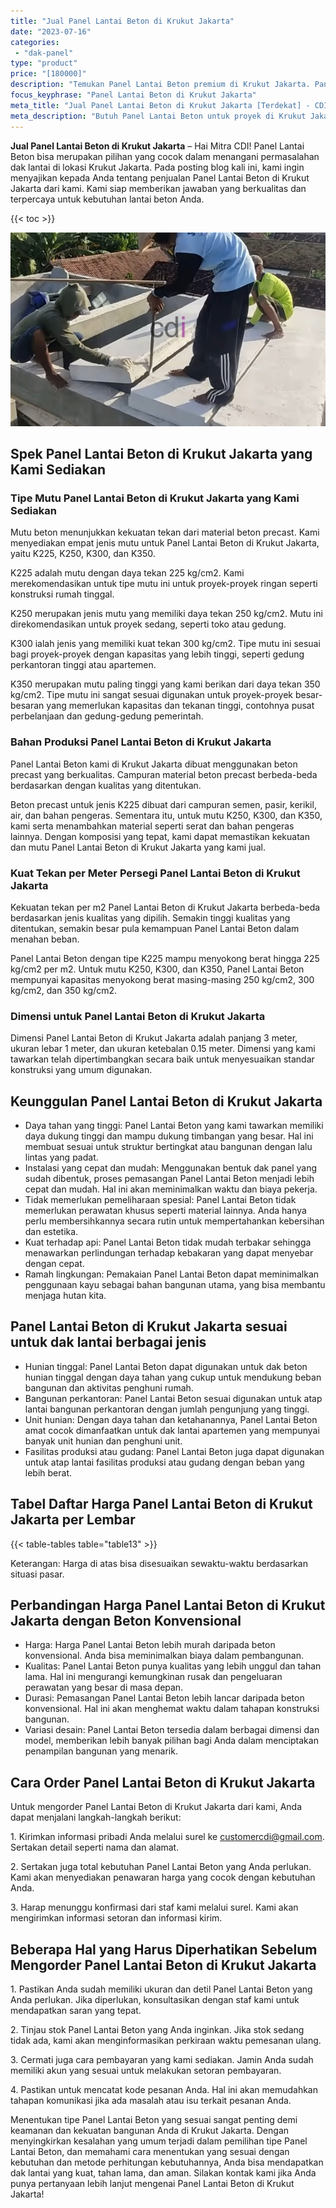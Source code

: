 ```yaml
---
title: "Jual Panel Lantai Beton di Krukut Jakarta"
date: "2023-07-16"
categories:
 - "dak-panel"
type: "product"
price: "[180000]"
description: "Temukan Panel Lantai Beton premium di Krukut Jakarta. Panel Lantai Beton dirancang untuk kebutuhan konstruksi modern dengan performa prima. Dapatkan info lengkap."
focus_keyphrase: "Panel Lantai Beton di Krukut Jakarta"
meta_title: "Jual Panel Lantai Beton di Krukut Jakarta [Terdekat] - CDI"
meta_description: "Butuh Panel Lantai Beton untuk proyek di Krukut Jakarta?. Tersedia Panel Lantai Beton premium untuk proyek konstruksi. Harga terbaik hanya di sini."
---
```


**Jual Panel Lantai Beton di Krukut Jakarta** – Hai Mitra CDI! Panel Lantai Beton bisa merupakan pilihan yang cocok dalam menangani permasalahan dak lantai di lokasi Krukut Jakarta. Pada posting blog kali ini, kami ingin menyajikan kepada Anda tentang penjualan Panel Lantai Beton di Krukut Jakarta dari kami. Kami siap memberikan jawaban yang berkualitas dan terpercaya untuk kebutuhan lantai beton Anda.

{{< toc >}}

![Jual Panel Lantai Beton di Krukut Jakarta](/images/dak-panel/dak-panel-09.jpg)

## Spek Panel Lantai Beton di Krukut Jakarta yang Kami Sediakan

### Tipe Mutu Panel Lantai Beton di Krukut Jakarta yang Kami Sediakan

Mutu beton menunjukkan kekuatan tekan dari material beton precast. Kami menyediakan empat jenis mutu untuk Panel Lantai Beton di Krukut Jakarta, yaitu K225, K250, K300, dan K350.

K225 adalah mutu dengan daya tekan 225 kg/cm2. Kami merekomendasikan untuk tipe mutu ini untuk proyek-proyek ringan seperti konstruksi rumah tinggal.

K250 merupakan jenis mutu yang memiliki daya tekan 250 kg/cm2. Mutu ini direkomendasikan untuk proyek sedang, seperti toko atau gedung.

K300 ialah jenis yang memiliki kuat tekan 300 kg/cm2. Tipe mutu ini sesuai bagi proyek-proyek dengan kapasitas yang lebih tinggi, seperti gedung perkantoran tinggi atau apartemen.

K350 merupakan mutu paling tinggi yang kami berikan dari daya tekan 350 kg/cm2. Tipe mutu ini sangat sesuai digunakan untuk proyek-proyek besar-besaran yang memerlukan kapasitas dan tekanan tinggi, contohnya pusat perbelanjaan dan gedung-gedung pemerintah.

### Bahan Produksi Panel Lantai Beton di Krukut Jakarta

Panel Lantai Beton kami di Krukut Jakarta dibuat menggunakan beton precast yang berkualitas. Campuran material beton precast berbeda-beda berdasarkan dengan kualitas yang ditentukan.

Beton precast untuk jenis K225 dibuat dari campuran semen, pasir, kerikil, air, dan bahan pengeras. Sementara itu, untuk mutu K250, K300, dan K350, kami serta menambahkan material seperti serat dan bahan pengeras lainnya. Dengan komposisi yang tepat, kami dapat memastikan kekuatan dan mutu Panel Lantai Beton di Krukut Jakarta yang kami jual.

### Kuat Tekan per Meter Persegi Panel Lantai Beton di Krukut Jakarta

Kekuatan tekan per m2 Panel Lantai Beton di Krukut Jakarta berbeda-beda berdasarkan jenis kualitas yang dipilih. Semakin tinggi kualitas yang ditentukan, semakin besar pula kemampuan Panel Lantai Beton dalam menahan beban.

Panel Lantai Beton dengan tipe K225 mampu menyokong berat hingga 225 kg/cm2 per m2. Untuk mutu K250, K300, dan K350, Panel Lantai Beton mempunyai kapasitas menyokong berat masing-masing 250 kg/cm2, 300 kg/cm2, dan 350 kg/cm2.

### Dimensi untuk Panel Lantai Beton di Krukut Jakarta

Dimensi Panel Lantai Beton di Krukut Jakarta adalah panjang 3 meter, ukuran lebar 1 meter, dan ukuran ketebalan 0.15 meter. Dimensi yang kami tawarkan telah dipertimbangkan secara baik untuk menyesuaikan standar konstruksi yang umum digunakan.

## Keunggulan Panel Lantai Beton di Krukut Jakarta

*   Daya tahan yang tinggi: Panel Lantai Beton yang kami tawarkan memiliki daya dukung tinggi dan mampu dukung timbangan yang besar. Hal ini membuat sesuai untuk struktur bertingkat atau bangunan dengan lalu lintas yang padat.
*   Instalasi yang cepat dan mudah: Menggunakan bentuk dak panel yang sudah dibentuk, proses pemasangan Panel Lantai Beton menjadi lebih cepat dan mudah. Hal ini akan meminimalkan waktu dan biaya pekerja.
*   Tidak memerlukan pemeliharaan spesial: Panel Lantai Beton tidak memerlukan perawatan khusus seperti material lainnya. Anda hanya perlu membersihkannya secara rutin untuk mempertahankan kebersihan dan estetika.
*   Kuat terhadap api: Panel Lantai Beton tidak mudah terbakar sehingga menawarkan perlindungan terhadap kebakaran yang dapat menyebar dengan cepat.
*   Ramah lingkungan: Pemakaian Panel Lantai Beton dapat meminimalkan penggunaan kayu sebagai bahan bangunan utama, yang bisa membantu menjaga hutan kita.

## Panel Lantai Beton di Krukut Jakarta sesuai untuk dak lantai berbagai jenis

*   Hunian tinggal: Panel Lantai Beton dapat digunakan untuk dak beton hunian tinggal dengan daya tahan yang cukup untuk mendukung beban bangunan dan aktivitas penghuni rumah.
*   Bangunan perkantoran: Panel Lantai Beton sesuai digunakan untuk atap lantai bangunan perkantoran dengan jumlah pengunjung yang tinggi.
*   Unit hunian: Dengan daya tahan dan ketahanannya, Panel Lantai Beton amat cocok dimanfaatkan untuk dak lantai apartemen yang mempunyai banyak unit hunian dan penghuni unit.
*   Fasilitas produksi atau gudang: Panel Lantai Beton juga dapat digunakan untuk atap lantai fasilitas produksi atau gudang dengan beban yang lebih berat.

## Tabel Daftar Harga Panel Lantai Beton di Krukut Jakarta per Lembar

{{< table-tables table="table13" >}}

Keterangan: Harga di atas bisa disesuaikan sewaktu-waktu berdasarkan situasi pasar.

## Perbandingan Harga Panel Lantai Beton di Krukut Jakarta dengan Beton Konvensional

*   Harga: Harga Panel Lantai Beton lebih murah daripada beton konvensional. Anda bisa meminimalkan biaya dalam pembangunan.
*   Kualitas: Panel Lantai Beton punya kualitas yang lebih unggul dan tahan lama. Hal ini mengurangi kemungkinan rusak dan pengeluaran perawatan yang besar di masa depan.
*   Durasi: Pemasangan Panel Lantai Beton lebih lancar daripada beton konvensional. Hal ini akan menghemat waktu dalam tahapan konstruksi bangunan.
*   Variasi desain: Panel Lantai Beton tersedia dalam berbagai dimensi dan model, memberikan lebih banyak pilihan bagi Anda dalam menciptakan penampilan bangunan yang menarik.

## Cara Order Panel Lantai Beton di Krukut Jakarta

Untuk mengorder Panel Lantai Beton di Krukut Jakarta dari kami, Anda dapat menjalani langkah-langkah berikut:

1\.  Kirimkan informasi pribadi Anda melalui surel ke customercdi@gmail.com. Sertakan detail seperti nama dan alamat.

2\.  Sertakan juga total kebutuhan Panel Lantai Beton yang Anda perlukan. Kami akan menyediakan penawaran harga yang cocok dengan kebutuhan Anda.

3\.  Harap menunggu konfirmasi dari staf kami melalui surel. Kami akan mengirimkan informasi setoran dan informasi kirim.

## Beberapa Hal yang Harus Diperhatikan Sebelum Mengorder Panel Lantai Beton di Krukut Jakarta

1\.  Pastikan Anda sudah memiliki ukuran dan detil Panel Lantai Beton yang Anda perlukan. Jika diperlukan, konsultasikan dengan staf kami untuk mendapatkan saran yang tepat.

2\.  Tinjau stok Panel Lantai Beton yang Anda inginkan. Jika stok sedang tidak ada, kami akan menginformasikan perkiraan waktu pemesanan ulang.

3\.  Cermati juga cara pembayaran yang kami sediakan. Jamin Anda sudah memiliki akun yang sesuai untuk melakukan setoran pembayaran.

4\.  Pastikan untuk mencatat kode pesanan Anda. Hal ini akan memudahkan tahapan komunikasi jika ada masalah atau isu terkait pesanan Anda.

Menentukan tipe Panel Lantai Beton yang sesuai sangat penting demi keamanan dan kekuatan bangunan Anda di Krukut Jakarta. Dengan menyingkirkan kesalahan yang umum terjadi dalam pemilihan tipe Panel Lantai Beton, dan memahami cara menentukan yang sesuai dengan kebutuhan dan metode perhitungan kebutuhannya, Anda bisa mendapatkan dak lantai yang kuat, tahan lama, dan aman. Silakan kontak kami jika Anda punya pertanyaan lebih lanjut mengenai Panel Lantai Beton di Krukut Jakarta!